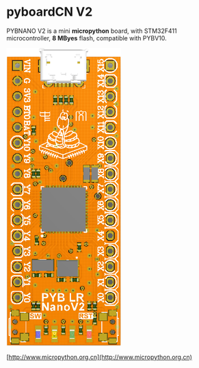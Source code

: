 # pyboardCN V2

PYBNANO V2 is a mini **micropython** board, with STM32F411 microcontroller, **8 MByes** flash, compatible with PYBV10. 

![](pybnano2.png)

[http://www.micropython.org.cn](http://www.micropython.org.cn)
